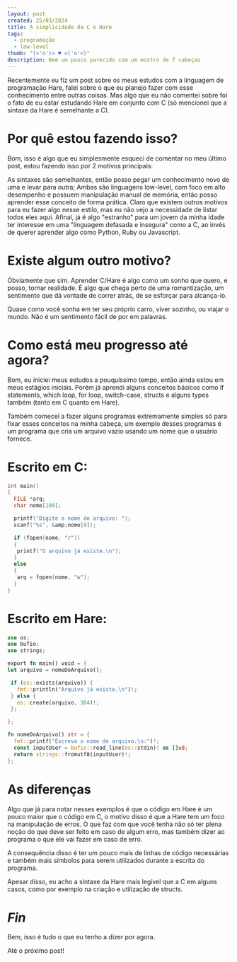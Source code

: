 ```yaml
---
layout: post
created: 25/03/2024
title: A simplicidade da C e Hare
tags:
  - programação
  - low-level
thumb: "(>'o')> ♥ <('o'<)"
description: Nem um pouco parecido com um mostro de 7 cabeças
---
```


Recentemente eu fiz um post sobre os meus estudos com a linguagem de
programação Hare, falei sobre o que eu planejo fazer com esse conhecimento
entre outras coisas. Mas algo que eu não comentei sobre foi o fato de eu estar
estudando Hare em conjunto com C (só mencionei que a sintaxe da Hare é
semelhante a C).

# Por quê estou fazendo isso?

Bom, isso é algo que eu simplesmente esqueci de comentar no meu último post, estou fazendo isso
por 2 motivos principais:

As sintaxes são semelhantes, então posso pegar
um conhecimento novo de uma e levar para outra; Ambas são linguagens low-level,
com foco em alto desempenho e possuem manipulação manual de memória, então
posso aprender esse conceito de forma prática. Claro que existem outros motivos
para eu fazer algo nesse estilo, mas eu não vejo a necessidade de listar todos
eles aqui. Afinal, já é algo "estranho" para um jovem da minha idade ter
interesse em uma "linguagem defasada e insegura" como a C, ao invés de querer
aprender algo como Python, Ruby ou Javascript.

# Existe algum outro motivo?

Óbviamente que sim. Aprender C/Hare é algo como um sonho que
quero, e posso, tornar realidade. É algo que chega perto de uma romantização,
um sentimento que dá vontade de correr atrás, de se esforçar para
alcança-lo.

Quase como você sonha em ter seu próprio carro, viver
sozinho, ou viajar o mundo. Não é um sentimento fácil de por em palavras.

# Como está meu progresso até agora?

Bom, eu iniciei meus estudos a
pouquíssimo tempo, então ainda estou em meus estágios iniciais. Porém já
aprendi alguns conceitos básicos como if statements, which loop, for loop,
switch-case, structs e alguns types também (tanto em C quanto em Hare).

Também comecei a fazer alguns programas extremamente simples só para fixar
esses conceitos na minha cabeça, um exemplo desses programas é um programa que
cria um arquivo vazio usando um nome que o usuário fornece.

# Escrito em C:

```c
int main()
{
  FILE *arq;
  char nome[100];

  printf("Digite o nome do arquivo: ");
  scanf("%s", &amp;nome[0]);

  if (fopen(nome, "r"))
  {
   printf("O arquivo já existe.\n");
  }
  else
  {
   arq = fopen(nome, "w");
  }
}
```

# Escrito em Hare:

```rust
use os;
use bufio;
use strings;

export fn main() void = {
let arquivo = nomeDoArquivo();

 if (os::exists(arquivo)) {
   fmt::println("Arquivo já existe.\n")!;
 } else {
   os::create(arquivo, 384)!;
 };

};

fn nomeDoArquivo() str = {
  fmt::printf("Escreva o nome do arquivo.\n:")!;
  const inputUser = bufio::read_line(os::stdin)! as []u8;
  return strings::fromutf8(inputUser)!;
};
```

# As diferenças

Algo que já para notar nesses exemplos é que o código
em Hare é um pouco maior que o código em C, o motivo disso é que a Hare tem um
foco na manipulação de erros. O que faz com que você tenha não só ter plena
noção do que deve ser feito em caso de algum erro, mas também dizer ao programa
o que ele vai fazer em caso de erro.

A consequência disso é ter um pouco
mais de linhas de código necessárias e também mais símbolos para serem
utilizados durante a escrita do programa.

Apesar disso, eu acho a
sintaxe da Hare mais legível que a C em alguns casos, como por exemplo na
criação e utilização de structs.

# _Fin_

Bem, isso é tudo o que eu tenho a dizer por agora.

Até o próximo post!
